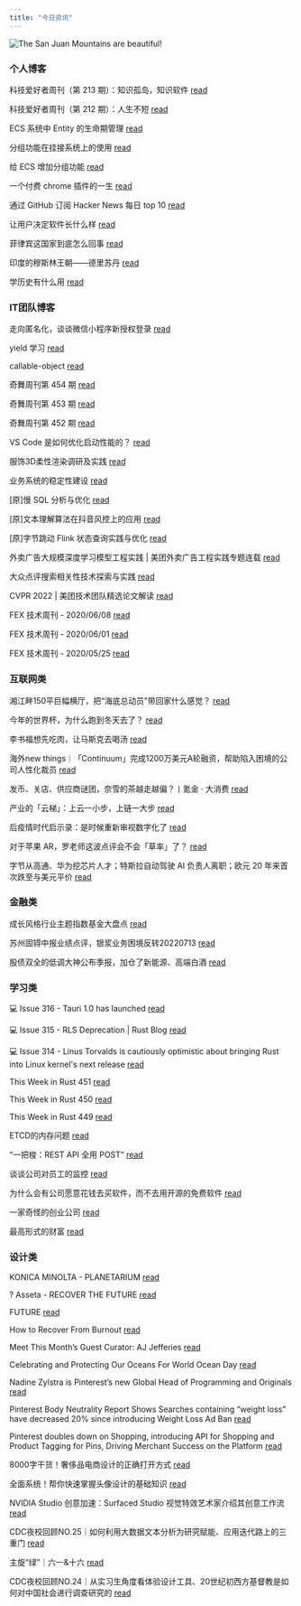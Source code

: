 ```yaml
---
title: "今日资讯"
---
```


![The San Juan Mountains are beautiful!](https://cn.bing.com/th?id=OHR.BabyLemons_EN-US8232804860_UHD.jpg "San Juan Mountains")

### 个人博客

   科技爱好者周刊（第 213 期）：知识孤岛，知识软件 [read](http://www.ruanyifeng.com/blog/2022/07/weekly-issue-213.html)

   科技爱好者周刊（第 212 期）：人生不短 [read](http://www.ruanyifeng.com/blog/2022/07/weekly-issue-212.html)

   ECS 系统中 Entity 的生命期管理 [read](https://blog.codingnow.com/2022/07/entity_lifespan.html)

   分组功能在挂接系统上的使用 [read](https://blog.codingnow.com/2022/07/group_mount.html)

   给 ECS 增加分组功能 [read](https://blog.codingnow.com/2022/06/ecs_group.html)

   一个付费 chrome 插件的一生 [read](https://blog.t9t.io/star-history-2021-01-21/)

   通过 GitHub 订阅 Hacker News 每日 top 10 [read](https://blog.t9t.io/headllines-2020-09-03/)

   让用户决定软件长什么样 [read](https://blog.t9t.io/let-user-design-2020-06-18/)

   菲律宾这国家到底怎么回事 [read](https://www.kymjs.com/history/2022/05/11/01)

   印度的穆斯林王朝——德里苏丹 [read](https://www.kymjs.com/pay/history/2022/05/08/01)

   学历史有什么用 [read](https://www.kymjs.com/history/2022/05/04/01)

### IT团队博客

   走向匿名化，谈谈微信小程序新授权登录 [read](http://www.alloyteam.com/2021/04/15431/)

   yield 学习 [read](http://www.alloyteam.com/2021/03/15427/)

   callable-object [read](http://www.alloyteam.com/2021/03/callable-object/)

   奇舞周刊第 454 期 [read](https://weekly.75.team/issue454.html)

   奇舞周刊第 453 期 [read](https://weekly.75.team/issue453.html)

   奇舞周刊第 452 期 [read](https://weekly.75.team/issue452.html)

   VS Code 是如何优化启动性能的？ [read](https://fed.taobao.org/blog/taofed/do71ct/wpsf10)

   服饰3D柔性渲染调研及实践 [read](https://fed.taobao.org/blog/taofed/do71ct/fufsgh)

   业务系统的稳定性建设 [read](https://fed.taobao.org/blog/taofed/do71ct/fc3cy0)

   \[原\]慢 SQL 分析与优化 [read](https://blog.csdn.net/ByteDanceTech/article/details/125795764)

   \[原\]文本理解算法在抖音风控上的应用 [read](https://blog.csdn.net/ByteDanceTech/article/details/125775731)

   \[原\]字节跳动 Flink 状态查询实践与优化 [read](https://blog.csdn.net/ByteDanceTech/article/details/125755236)

   外卖广告大规模深度学习模型工程实践 \| 美团外卖广告工程实践专题连载 [read](https://tech.meituan.com/2022/07/06/largescaledeeplearningmodel-engineeringpractice-in-mtwaimaiad.html)

   大众点评搜索相关性技术探索与实践 [read](https://tech.meituan.com/2022/07/06/semantic-relevance-matching.html)

   CVPR 2022 \| 美团技术团队精选论文解读 [read](https://tech.meituan.com/2022/06/23/cvpr-2022-meituan.html)

   FEX 技术周刊 - 2020/06/08 [read](http://fex.baidu.com/blog/2020/06/fex-weekly-08//)

   FEX 技术周刊 - 2020/06/01 [read](http://fex.baidu.com/blog/2020/06/fex-weekly-01//)

   FEX 技术周刊 - 2020/05/25 [read](http://fex.baidu.com/blog/2020/05/fex-weekly-25//)

### 互联网类

   湘江畔150平巨幅横厅，把“海底总动员”带回家什么感觉？ [read](http://www.huxiu.com/article/608190.html?f=wangzhan)

   今年的世界杯，为什么跑到冬天去了？ [read](http://www.huxiu.com/article/608072.html?f=wangzhan)

   李书福想先吃肉，让马斯克去喝汤 [read](http://www.huxiu.com/article/605947.html?f=wangzhan)

   海外new things｜「Continuum」完成1200万美元A轮融资，帮助陷入困境的公司人性化裁员 [read](https://36kr.com/p/1827129682560772)

   发币、关店、供应商谜团，奈雪的茶越走越偏？丨氪金 · 大消费 [read](https://36kr.com/p/1827185406871044)

   产业的​「云梯」：上云一小步，上链一大步 [read](https://36kr.com/p/1827157604533763)

   后疫情时代启示录：是时候重新审视数字化了 [read](http://www.geekpark.net/news/305158)

   对于苹果 AR，罗老师这波点评会不会「草率」了？ [read](http://www.geekpark.net/news/305125)

   字节从高通、华为挖芯片人才；特斯拉自动驾驶 AI 负责人离职；欧元 20 年来首次跌至与美元平价 [read](http://www.geekpark.net/news/305107)

### 金融类

   成长风格行业主题指数基金大盘点 [read](http://xueqiu.com/2356382715/225168066)

   苏州固锝中报业绩点评，银浆业务困境反转20220713 [read](http://xueqiu.com/6008117039/225258144)

   股债双全的低调大神公布季报，加仓了新能源、高端白酒 [read](http://xueqiu.com/5679199459/225289023)

### 学习类

   💻 Issue 316 - Tauri 1.0 has launched [read](https://rust.libhunt.com/newsletter/316)

   💻 Issue 315 - RLS Deprecation \| Rust Blog [read](https://rust.libhunt.com/newsletter/315)

   💻 Issue 314 - Linus Torvalds is cautiously optimistic about bringing Rust into Linux kernel's next release [read](https://rust.libhunt.com/newsletter/314)

   This Week in Rust 451 [read](https://this-week-in-rust.org/blog/2022/07/13/this-week-in-rust-451/)

   This Week in Rust 450 [read](https://this-week-in-rust.org/blog/2022/07/06/this-week-in-rust-450/)

   This Week in Rust 449 [read](https://this-week-in-rust.org/blog/2022/06/29/this-week-in-rust-449/)

   ETCD的内存问题 [read](https://coolshell.cn/articles/22242.html)

   “一把梭：REST API 全用 POST” [read](https://coolshell.cn/articles/22173.html)

   谈谈公司对员工的监控 [read](https://coolshell.cn/articles/22157.html)

   为什么会有公司愿意花钱去买软件，而不去用开源的免费软件 [read](https://wanqu.co/p/7581?s=rss)

   一家奇怪的创业公司 [read](https://wanqu.co/p/7580?s=rss)

   最高形式的财富 [read](https://wanqu.co/p/7579?s=rss)

### 设计类

   KONICA MINOLTA - PLANETARIUM [read](https://www.behance.net/gallery/141704837/KONICA-MINOLTA-PLANETARIUM)

   ? Asseta - RECOVER THE FUTURE [read](https://www.behance.net/gallery/147912083/-Asseta-RECOVER-THE-FUTURE)

   FUTURE [read](https://www.behance.net/gallery/148027925/FUTURE)

   How to Recover From Burnout [read](https://medium.com/behance-blog/how-to-recover-from-burnout-d9d783a09c68?source=rss-f5272b7f3182------2)

   Meet This Month’s Guest Curator: AJ Jefferies [read](https://medium.com/behance-blog/meet-this-months-guest-curator-aj-jeffries-df95220b780f?source=rss-f5272b7f3182------2)

   Celebrating and Protecting Our Oceans For World Ocean Day [read](https://medium.com/behance-blog/celebrating-and-protecting-our-oceans-for-world-ocean-day-2c24a64c913e?source=rss-f5272b7f3182------2)

   Nadine Zylstra is Pinterest’s new Global Head of Programming and Originals [read](https://newsroom.pinterest.com/en/post/nadine-zylstra-is-pinterests-new-global-head-of-programming-and-originals)

   Pinterest Body Neutrality Report Shows Searches containing “weight loss” have decreased 20% since introducing Weight Loss Ad Ban [read](https://newsroom.pinterest.com/en/post/pinterest-body-neutrality-report-shows-searches-containing-weight-loss-have-decreased-20-since)

   Pinterest doubles down on Shopping, introducing API for Shopping and Product Tagging for Pins, Driving Merchant Success on the Platform [read](https://newsroom.pinterest.com/en/post/pinterest-doubles-down-on-shopping-introducing-api-for-shopping-and-product-tagging-for-pins-0)

   8000字干货！奢侈品电商设计的正确打开方式 [read](https://www.uisdc.com/luxury-terrible-ecommerce-3)

   全面系统！帮你快速掌握头像设计的基础知识 [read](https://www.uisdc.com/avatar-design)

   NVIDIA Studio 创意加速：Surfaced Studio 视觉特效艺术家介绍其创意工作流 [read](https://www.uisdc.com/surfaced-studio-2022)

   CDC夜校回顾NO.25｜如何利用大数据文本分析为研究赋能、应用迭代路上的三重门 [read](https://cdc.tencent.com/2022/06/08/cdc%e5%a4%9c%e6%a0%a1%e5%9b%9e%e9%a1%beno-25%ef%bd%9c%e5%a6%82%e4%bd%95%e5%88%a9%e7%94%a8%e5%a4%a7%e6%95%b0%e6%8d%ae%e6%96%87%e6%9c%ac%e5%88%86%e6%9e%90%e4%b8%ba%e7%a0%94%e7%a9%b6%e8%b5%8b%e8%83%bd-2/)

   主旋“绿”｜六一&十六 [read](https://cdc.tencent.com/2022/06/07/%e4%b8%bb%e6%97%8b%e7%bb%bf%ef%bd%9c%e5%85%ad%e4%b8%80%e5%8d%81%e5%85%ad/)

   CDC夜校回顾NO.24｜从实习生角度看体验设计工具、20世纪初西方基督教是如何对中国社会进行调查研究的 [read](https://cdc.tencent.com/2022/06/06/cdc%e5%a4%9c%e6%a0%a1%e5%9b%9e%e9%a1%beno-24%ef%bd%9c%e4%bb%8e%e5%ae%9e%e4%b9%a0%e7%94%9f%e8%a7%92%e5%ba%a6%e7%9c%8b%e4%bd%93%e9%aa%8c%e8%ae%be%e8%ae%a1%e5%b7%a5%e5%85%b7%e3%80%8120%e4%b8%96%e7%ba%aa/)

